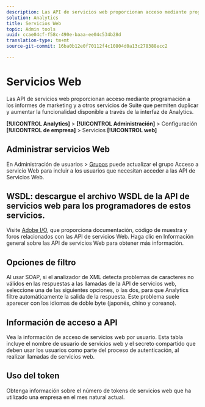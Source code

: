 ```yaml
---
description: Las API de servicios web proporcionan acceso mediante programación a los informes de marketing y a otros servicios de Suite que permiten duplicar y aumentar la funcionalidad disponible a través de la interfaz de Analytics.
solution: Analytics
title: Servicios Web
topic: Admin tools
uuid: ccae04cf-f58c-490e-baaa-ee04c534b28d
translation-type: tm+mt
source-git-commit: 16ba0b12e0f70112f4c10804d0a13c278388ecc2

---
```



# Servicios Web

Las API de servicios web proporcionan acceso mediante programación a los informes de marketing y a otros servicios de Suite que permiten duplicar y aumentar la funcionalidad disponible a través de la interfaz de Analytics.

**[!UICONTROL Analytics]** &gt; **[!UICONTROL Administración]** &gt; Configuración **[!UICONTROL de empresa]** &gt; Servicios **[!UICONTROL web]**

## Administrar servicios Web

En Administración de usuarios &gt; [Grupos](/help/admin/user-management2/c-user-groups/groups.md) puede actualizar el grupo Acceso a servicio Web para incluir a los usuarios que necesitan acceder a las API de Servicios Web.

## WSDL: descargue el archivo WSDL de la API de servicios web para los programadores de estos servicios.

Visite [Adobe I/O](https://www.adobe.io/apis/experiencecloud/analytics.html), que proporciona documentación, código de muestra y foros relacionados con las API de servicios Web. Haga clic en Información general sobre las API de servicios Web para obtener más información.

## Opciones de filtro

Al usar SOAP, si el analizador de XML detecta problemas de caracteres no válidos en las respuestas a las llamadas de la API de servicios web, seleccione una de las siguientes opciones, o las dos, para que Analytics filtre automáticamente la salida de la respuesta. Este problema suele aparecer con los idiomas de doble byte (japonés, chino y coreano).

## Información de acceso a API

Vea la información de acceso de servicios web por usuario. Esta tabla incluye el nombre de usuario de servicios web y el secreto compartido que deben usar los usuarios como parte del proceso de autenticación, al realizar llamadas de servicios web.

## Uso del token

Obtenga información sobre el número de tokens de servicios web que ha utilizado una empresa en el mes natural actual.
